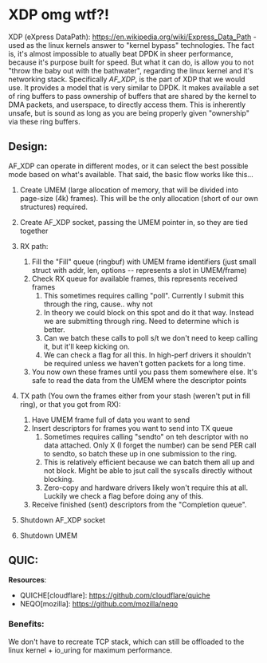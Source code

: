 # XDP omg wtf?!
XDP (eXpress DataPath): https://en.wikipedia.org/wiki/Express_Data_Path - used as the linux kernels answer to "kernel bypass" technologies. The fact is, it's almost impossible to atually beat DPDK in sheer performance, because it's purpose built for speed. But what it can do, is allow you to not "throw the baby out with the bathwater", regarding the linux kernel and it's networking stack. Specifically *AF_XDP*, is the part of XDP that we would use. It provides a model that is very similar to DPDK. It makes available a set of ring buffers to pass ownership of buffers that are shared by the kernel to DMA packets, and userspace, to directly access them. This is inherently unsafe, but is sound as long as you are being properly given "ownership" via these ring buffers.

## Design:
AF_XDP can operate in different modes, or it can select the best possible mode based on what's available. That said, the basic flow works like this...

1. Create UMEM (large allocation of memory, that will be divided into page-size (4k) frames). This will be the only allocation (short of our own structures) required.
2. Create AF_XDP socket, passing the UMEM pointer in, so they are tied together
3. RX path:
   1. Fill the "Fill" queue (ringbuf) with UMEM frame identifiers (just small struct with addr, len, options -- represents a slot in UMEM/frame)
   2. Check RX queue for available frames, this represents received frames
        1. This sometimes requires calling "poll". Currently I submit this through the ring, cause.. why not
        2. In theory we could block on this spot and do it that way. Instead we are submitting through ring. Need to determine which is better.
        3. Can we batch these calls to poll s/t we don't need to keep calling it, but it'll keep kicking on.
        4. We can check a flag for all this. In high-perf drivers it shouldn't be required unless we haven't gotten packets for a long time.
    3. You now own these frames until you pass them somewhere else. It's safe to read the data from the UMEM where the descriptor points

4. TX path (You own the frames either from your stash (weren't put in fill ring), or that you got from RX):
    1. Have UMEM frame full of data you want to send
    2. Insert descriptors for frames you want to send into TX queue
        1. Sometimes requires calling "sendto" on teh descriptor with no data attached. Only X (I forget the number) can be send PER call to sendto, so batch these up in one submission to the ring.
        2. This is relatively efficient because we can batch them all up and not block. Might be able to jsut call the syscalls directly without blocking.
        3. Zero-copy and hardware drivers likely won't require this at all. Luckily we check a flag before doing any of this.
    3. Receive finished (sent) descriptors from the "Completion queue".
5. Shutdown AF_XDP socket
6. Shutdown UMEM

## QUIC:
**Resources**:
- QUICHE[cloudflare]: https://github.com/cloudflare/quiche
- NEQO[mozilla]: https://github.com/mozilla/neqo


### Benefits:
We don't have to recreate TCP stack, which can still be offloaded to the linux kernel + io_uring for maximum performance.

